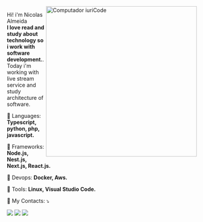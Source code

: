 <img src="https://raw.githubusercontent.com/MicaelliMedeiros/micaellimedeiros/master/image/computer-illustration.png" min-width="400px" max-width="400px" width="400px" align="right" alt="Computador iuriCode">

<p align="left"> 
  Hi! i'm Nicolas Almeida<br><strong>I love read and study about technology so i work with software development.</strong>.<br>
  Today i'm working with live stream service and study architecture of software.
</p>

<p align="left">
  🦄 Languages: <strong>Typescript, python, php, javascript.</strong>
</p>
 
<p align="left">
  🦄 Frameworks: <strong>Node.js, Nest.js, Next.js, React.js.</strong>
</p>

<p align="left">
  🦄 Devops: <strong>Docker, Aws.</strong>
</p>

<p align="left">
  💼 Tools: <strong>Linux, Visual Studio Code.</strong>
</p>

<p align="left">
  💌 My Contacts: ⤵️
</p>

<p align="left">
  <a href="mailto:nicolas_ariel_almeida@outlook.com" target="_blank" alt="Gmail">
  <img src="https://img.shields.io/badge/-Gmail-FF0000?style=flat-square&labelColor=FF0000&logo=gmail&logoColor=white&link=mailto:nicolas_ariel_almeida@outlook.com" /></a>

  <a href="https://www.linkedin.com/in/nicolas-almeida-960b27161/" target="_blank" alt="Linkedin">
  <img src="https://img.shields.io/badge/-Linkedin-0e76a8?style=flat-square&logo=Linkedin&logoColor=white&link=https://www.linkedin.com/in/nicolas-almeida-960b27161/" /></a>

  <a href="https://api.whatsapp.com/send?phone=5511964464518" target="_blank" alt="WhatsApp">
  <img src="https://img.shields.io/badge/-WhatsApp-25d366?style=flat-square&labelColor=25d366&logo=whatsapp&logoColor=white&link=https://api.whatsapp.com/send?phone=5511964464518"/></a>
</p>  
